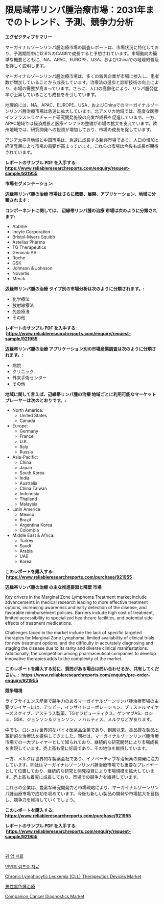 <p><h1>限局域帯リンパ腫治療市場：2031年までのトレンド、予測、競争力分析</h1></p><p><strong>エグゼクティブサマリー</strong></p>
<p><p>マーガイナルゾーンリンパ腫治療市場の調査レポートは、市場状況に特化しており、予測期間中に12.6%のCAGRで成長すると予想されています。市場動向の簡単な概要とともに、NA、APAC、EUROPE、USA、およびChinaでの地理的普及を詳しく説明します。</p><p>マーガイナルゾーンリンパ腫治療市場は、多くの新興企業が市場に参入し、患者数が増加していることから成長しています。治療法の進歩と診断技術の向上により、市場の需要が高まっています。さらに、人口の高齢化により、リンパ腫発症率が上昇していることも成長を牽引しています。</p><p>地理的には、NA、APAC、EUROPE、USA、およびChinaでのマーガイナルゾーンリンパ腫治療市場は急速に拡大しています。北アメリカ地域では、高度な医療インフラストラクチャーと研究開発施設の充実が成長を促進しています。一方、APAC地域では経済成長と医療インフラの整備が市場の拡大を支えています。欧州地域では、研究開発への投資が増加しており、市場の成長を促しています。</p><p>アジア太平洋地域と中国市場は、急速に成長する新興市場であり、人口の増加と経済発展により市場の需要が高まっています。これらの市場は今後も成長が期待されています。</p></p>
<p><strong>レポートのサンプル PDF を入手する: <a href="https://www.reliableresearchreports.com/enquiry/request-sample/921955">https://www.reliableresearchreports.com/enquiry/request-sample/921955</a></strong></p>
<p><strong>市場セグメンテーション:</strong></p>
<p><strong> 辺縁帯リンパ腫の治療 市場はさらに概要、展開、アプリケーション、地域に分類されます :</strong></p>
<p><strong>コンポーネントに関しては、 辺縁帯リンパ腫の治療 市場は次のように分類されます: &nbsp;</strong></p>
<p><ul><li>AbbVie</li><li>Incyte Corporation</li><li>Bristol-Myers Squibb</li><li>Astellas Pharma</li><li>TG Therapeutics</li><li>Genmab AS</li><li>Roche</li><li>GSK</li><li>Johnson & Johnson</li><li>Novartis</li><li>Merck</li></ul></p>
<p><strong> 辺縁帯リンパ腫の治療 タイプ別の市場分析は次のように分類されます。:</strong></p>
<p><ul><li>化学療法</li><li>放射線療法</li><li>免疫療法</li><li>その他</li></ul></p>
<p><strong>レポートのサンプル PDF を入手する: &nbsp;<a href="https://www.reliableresearchreports.com/enquiry/request-sample/921955">https://www.reliableresearchreports.com/enquiry/request-sample/921955</a></strong></p>
<p><strong> 辺縁帯リンパ腫の治療 アプリケーション別の市場産業調査は次のように分類されます。:</strong></p>
<p><ul><li>病院</li><li>クリニック</li><li>外来手術センター</li><li>その他</li></ul></p>
<p><strong>地域に関して言えば、辺縁帯リンパ腫の治療 地域ごとに利用可能なマーケットプレーヤーは次のとおりです。:</strong></p>
<p><ul>
    <li>
        North America:
        <ul>
            <li>United States</li>
            <li>Canada</li>
        </ul>
    </li>
    <li>
        Europe:
        <ul>
            <li>Germany</li>
            <li>France</li>
            <li>U.K.</li>
            <li>Italy</li>
            <li>Russia</li>
        </ul>
    </li>
    <li>
        Asia-Pacific:
        <ul>
            <li>China</li>
            <li>Japan</li>
            <li>South Korea</li>
            <li>India</li>
            <li>Australia</li>
            <li>China Taiwan</li>
            <li>Indonesia</li>
            <li>Thailand</li>
            <li>Malaysia</li>
        </ul>
    </li>
    <li>
        Latin America:
        <ul>
            <li>Mexico</li>
            <li>Brazil</li>
            <li>Argentina Korea</li>
            <li>Colombia</li>
        </ul>
    </li>
    <li>
        Middle East & Africa:
        <ul>
            <li>Turkey</li>
            <li>Saudi</li>
            <li>Arabia</li>
            <li>UAE</li>
            <li>Korea</li>
        </ul>
    </li>
    </ul></p>
<p><strong>このレポートを購入する: &nbsp;<a href="https://www.reliableresearchreports.com/purchase/921955">https://www.reliableresearchreports.com/purchase/921955</a></strong></p>
<p><strong>辺縁帯リンパ腫の治療 の主な推進要因と障壁 市場</strong></p>
<p><p>Key drivers in the Marginal Zone Lymphoma Treatment market include advancements in medical research leading to more effective treatment options, increasing awareness and early detection of the disease, and favorable reimbursement policies. Barriers include high cost of treatment, limited accessibility to specialized healthcare facilities, and potential side effects of treatment medications.</p><p>Challenges faced in the market include the lack of specific targeted therapies for Marginal Zone Lymphoma, limited availability of clinical trials for new treatment options, and the difficulty in accurately diagnosing and staging the disease due to its rarity and diverse clinical manifestations. Additionally, the competition among pharmaceutical companies to develop innovative therapies adds to the complexity of the market.</p></p>
<p><strong>このレポートを購入する前に、質問がある場合は問い合わせるか、共有してください。:&nbsp; <a href="https://www.reliableresearchreports.com/enquiry/pre-order-enquiry/921955">https://www.reliableresearchreports.com/enquiry/pre-order-enquiry/921955</a></strong></p>
<p><strong>競争環境</strong></p>
<p><p>ライフサイエンス産業で競争力のあるマーガイナルゾーンリンパ腫治療市場の主要プレイヤーには、アッビー、インサイトコーポレーション、ブリストルマイヤーズスクイブ、アステラス製薬、TGセラピューティクス、ゲンマブAS、ロシュ、GSK、ジョンソン＆ジョンソン、ノバルティス、メルクなどがあります。</p><p>中でも、ロシュは世界的なバイオ医薬品企業であり、創業以来、高品質な製品と革新的な治療法を提供してきました。同社は、マーガイナルゾーンリンパ腫治療市場での一大プレイヤーとして知られており、継続的な研究開発により市場成長を実現しています。売上高も常に好調であり、その地位を維持しています。</p><p>一方、メルクは世界的な製薬会社であり、イノベーティブな治療薬の開発に注力しています。同社はマーガイナルゾーンリンパ腫治療市場でも重要なプレイヤーとして位置しており、継続的な研究と開発投資により市場規模を拡大しています。売上高も着実に成長しており、市場での競争力を維持しています。</p><p>これらの企業は、豊富な研究開発力と市場戦略により、マーガイナルゾーンリンパ腫治療市場で成功を収めています。今後も新しい製品の開発や市場拡大を目指し、競争力を維持していくでしょう。</p></p>
<p><strong>このレポートを購入する: &nbsp; <a href="https://www.reliableresearchreports.com/purchase/921955">https://www.reliableresearchreports.com/purchase/921955</a></strong></p>
<p><strong>レポートのサンプル PDF を入手する: &nbsp;<a href="https://www.reliableresearchreports.com/enquiry/request-sample/921955">https://www.reliableresearchreports.com/enquiry/request-sample/921955</a></strong><strong></strong></p>
<p>&nbsp;</p>
<p><p><a href="https://github.com/laholand/Market-Research-Report-List-2/blob/main/3387367182413.md">귀 암 치료</a></p><p><a href="https://github.com/sougarounis/Market-Research-Report-List-2/blob/main/1768101182414.md">변연부 림프종 치료</a></p><p><a href="https://github.com/santosh758595/Market-Research-Report-List-3/blob/main/chronic-lymphocytic-leukemia-cll-therapeutics-devices-market.md">Chronic Lymphocytic Leukemia (CLL) Therapeutics Devices Market</a></p><p><a href="https://github.com/mohamedbakry57/Market-Research-Report-List-2/blob/main/2972594182417.md">悪性黒色腫治療</a></p><p><a href="https://github.com/elizabethdagraca/Market-Research-Report-List-2/blob/main/companion-cancer-diagnostics-market.md">Companion Cancer Diagnostics Market</a></p></p>